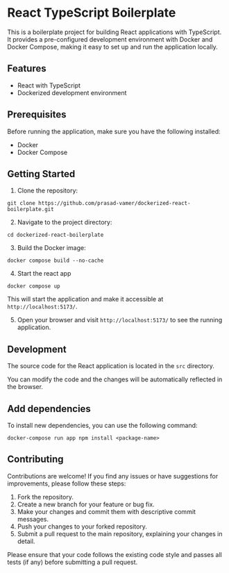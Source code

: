 # React TypeScript Boilerplate

This is a boilerplate project for building React applications with TypeScript. It provides a pre-configured development environment with Docker and Docker Compose, making it easy to set up and run the application locally.

## Features

- React with TypeScript
- Dockerized development environment

## Prerequisites

Before running the application, make sure you have the following installed:

- Docker
- Docker Compose

## Getting Started

1. Clone the repository:
```
git clone https://github.com/prasad-vamer/dockerized-react-boilerplate.git
```

2. Navigate to the project directory:
```
cd dockerized-react-boilerplate
```

3. Build the Docker image:
```
docker compose build --no-cache
```

4. Start the react app
```
docker compose up
```

This will start the application and make it accessible at `http://localhost:5173/`.

5. Open your browser and visit `http://localhost:5173/` to see the running application.

## Development

The source code for the React application is located in the `src` directory.

You can modify the code and the changes will be automatically reflected in the browser.

## Add dependencies
To install new dependencies, you can use the following command:

```
docker-compose run app npm install <package-name>
```

## Contributing

Contributions are welcome! If you find any issues or have suggestions for improvements, please follow these steps:

1. Fork the repository.
2. Create a new branch for your feature or bug fix.
3. Make your changes and commit them with descriptive commit messages.
4. Push your changes to your forked repository.
5. Submit a pull request to the main repository, explaining your changes in detail.

Please ensure that your code follows the existing code style and passes all tests (if any) before submitting a pull request.
